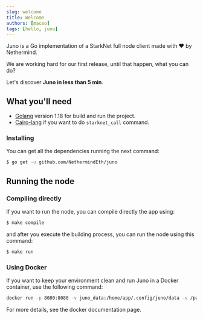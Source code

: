 ```yaml
---
slug: welcome
title: Welcome
authors: [maceo]
tags: [hello, juno]
---
```


Juno is a Go implementation of a StarkNet full node client made with ❤️ by Nethermind.

We are working hard for our first release, until that happen, what you can do?

Let's discover **Juno in less than 5 min**.

## What you'll need

- [Golang](https://go.dev/doc/install) version 1.18 for build and run the project.
- [Cairo-lang](https://www.cairo-lang.org/docs/quickstart.html) if you want to do `starknet_call` command.

### Installing

You can get all the dependencies running the next command:

```bash
$ go get -u github.com/NethermindEth/juno 
```

## Running the node

### Compiling directly

If you want to run the node, you can compile directly the app using:

```bash
$ make compile
```

and after you execute the building process, you can run the node using this command:

```bash
$ make run
```

### Using Docker

If you want to keep your environment clean and run Juno in a Docker container, use the following command:

```bash 
docker run -p 8080:8080 -v juno_data:/home/app/.config/juno/data -v /path/to/your/config/file/juno.yaml:/home/app/.config/juno/juno.yaml juno
```

For more details, see the docker documentation page.
